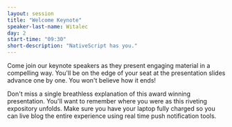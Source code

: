 ```yaml
---
layout: session
title: "Welcome Keynote"
speaker-last-name: Witalec
day: 2
start-time: "09:30"
short-description: "NativeScript has you."
---
```


Come join our keynote speakers as they present engaging material in a compelling way. You'll be on the edge of your seat at the presentation slides advance one by one. You won't believe how it ends!

Don't miss a single breathless explanation of this award winning presentation. You'll want to remember where you were as this riveting expository unfolds. Make sure you have your laptop fully charged so you can live blog the entire experience using real time push notification tools.
